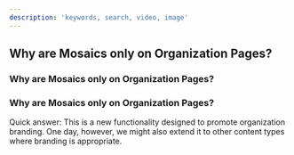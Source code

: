 ```yaml
---
description: 'keywords, search, video, image'
---
```


## Why are Mosaics only on Organization Pages?

### Why are Mosaics only on Organization Pages?

### Why are Mosaics only on Organization Pages?


Quick answer: This is a new functionality designed to promote organization branding. One day, however, we might also extend it to other content types where branding is appropriate. 

